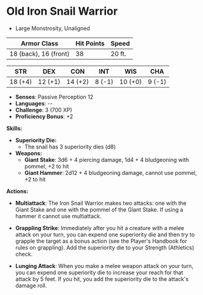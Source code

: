 # **Old Iron Snail Warrior**

- Large Monstrosity, Unaligned

| **Armor Class** | **Hit Points** | **Speed** |
|-----------------|----------------|-----------|
| 18 (back), 16 (front) | 38 | 20 ft.    |

| **STR** | **DEX** | **CON** | **INT** | **WIS** | **CHA** |
|---------|---------|---------|---------|---------|---------|
| 18 (+4) | 12 (+1) | 14 (+2) | 8 (-1)  | 10 (+0) | 9 (-1)  |

- **Senses**: Passive Perception 12
- **Languages**: --
- **Challenge**: 3 (700 XP)
- **Proficiency Bonus**: +2

**Skills:**

- **Superiority Die:**
  - The snail has 3 superiority dies (d8)
- **Weapons:**
  - **Giant Stake**: 3d6 + 4 piercing damage, 1d4 + 4 bludgeoning with pommel, +2 to hit
  - **Giant Hammer**: 2d12 + 4 bludgeoning damage, cannot use pommel, +2 to hit

**Actions:**

- **Multiattack**: The Iron Snail Warrior makes two attacks: one with the Giant Stake and one with the pommel of the Giant Stake. If using a hammer it cannot use multiattack.

- **Grappling Strike**: Immediately after you hit a creature with a melee attack on your turn, you can expend one superiority die and then try to grapple the target as a bonus action (see the Player's Handbook for rules on grappling). Add the superiority die to your Strength (Athletics) check.

- **Lunging Attack**: When you make a melee weapon attack on your turn, you can expend one superiority die to increase your reach for that attack by 5 feet. If you hit, you add the superiority die to the attack's damage roll.
